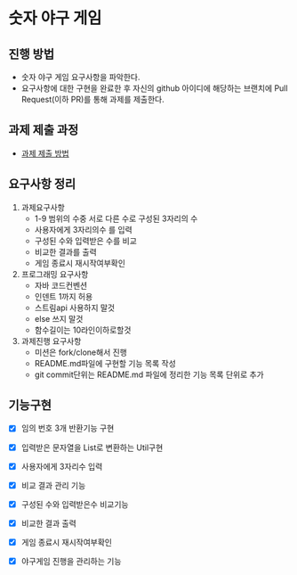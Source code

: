 # 숫자 야구 게임
## 진행 방법
* 숫자 야구 게임 요구사항을 파악한다.
* 요구사항에 대한 구현을 완료한 후 자신의 github 아이디에 해당하는 브랜치에 Pull Request(이하 PR)를 통해 과제를 제출한다.

## 과제 제출 과정
* [과제 제출 방법](https://github.com/next-step/nextstep-docs/tree/master/precourse)

## 요구사항 정리
1. 과제요구사항
    - 1-9 범위의 수중 서로 다른 수로 구성된 3자리의 수
    - 사용자에게 3자리의수 를 입력
    - 구성된 수와 입력받은 수를 비교
    - 비교한 결과를 출력
    - 게임 종료시 재시작여부확인
2. 프로그래밍 요구사항
    - 자바 코드컨벤션
    - 인덴트 1까지 허용
    - 스트림api 사용하지 말것
    - else 쓰지 말것
    - 함수길이는 10라인이하로할것
3. 과제진행 요구사항
    - 미션은 fork/clone해서 진행
    - README.md파일에 구현할 기능 목록 작성
    - git commit단위는 README.md 파일에 정리한 기능 목록 단위로 추가
    
## 기능구현
- [X] 임의 번호 3개 반환기능 구현
- [X] 입력받은 문자열을 List<Integer>로 변환하는 Util구현
- [X] 사용자에게 3자리수 입력
- [X] 비교 결과 관리 기능
- [X] 구성된 수와 입력받은수 비교기능
- [X] 비교한 결과 출력
- [X] 게임 종료시 재시작여부확인
- [X] 야구게임 진행을 관리하는 기능
 